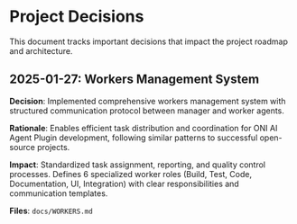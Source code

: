 # Project Decisions

This document tracks important decisions that impact the project roadmap and architecture.

## 2025-01-27: Workers Management System

**Decision**: Implemented comprehensive workers management system with structured communication protocol between manager and worker agents.

**Rationale**: Enables efficient task distribution and coordination for ONI AI Agent Plugin development, following similar patterns to successful open-source projects.

**Impact**: Standardized task assignment, reporting, and quality control processes. Defines 6 specialized worker roles (Build, Test, Code, Documentation, UI, Integration) with clear responsibilities and communication templates.

**Files**: `docs/WORKERS.md`
